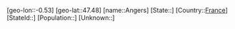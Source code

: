 ﻿---
location: [47.48,-0.53]
type: City
tags:
- geo/City


SpocWebEntityId: 28828
isDeleted: false
confidential: public

---
[geo-lon::-0.53]
[geo-lat::47.48]
[name::Angers]
[State::]
[Country::[France](geo/Continent/Europe/France.md)]
[StateId::]
[Population::]
[Unknown::]

